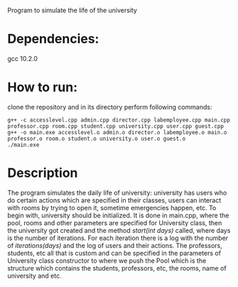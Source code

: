 Program to simulate the life of the university

# Dependencies:
gcc 10.2.0

# How to run:
clone the repository and in its directory perform following commands:
```
g++ -c accesslevel.cpp admin.cpp director.cpp labemployee.cpp main.cpp professor.cpp room.cpp student.cpp university.cpp user.cpp guest.cpp
g++ -o main.exe accesslevel.o admin.o director.o labemployee.o main.o professor.o room.o student.o university.o user.o guest.o
./main.exe
```
# Description
The program simulates the daily life of university: university has users who do certain actions which are specified in their classes, users can interact with rooms by trying to open it, sometime emergencies happen, etc. To begin with, university should be initialized. It is done in main.cpp, where the pool, rooms and other parameters are specified for University class, then the university got created and the method *start(int days)* called, where days is the number of iterations. For each iteration there is a log with the number of *iterations(days)* and the log of users and their actions. The professors, students, etc all that is custom and can be specified in the parameters of University class constructor to where we push the Pool which is the structure which contains the students, professors, etc, the rooms, name of university and etc. 
